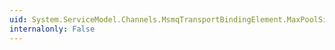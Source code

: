 ```yaml
---
uid: System.ServiceModel.Channels.MsmqTransportBindingElement.MaxPoolSize
internalonly: False
---
```

